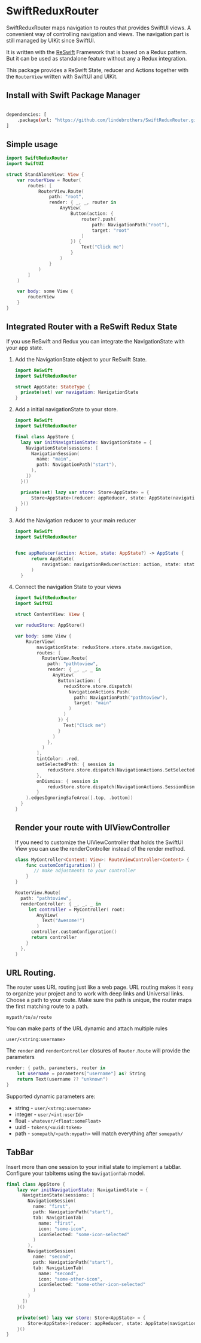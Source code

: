 # SwiftReduxRouter

SwiftReduxRouter maps navigation to routes that provides SwiftUI views. A
convenient way of controlling navigation and views. The navigation part is still
managed by UIKit since SwiftUI.

It is written with the [ReSwift](https://github.com/ReSwift/ReSwift) Framework
that is based on a Redux pattern. But it can be used as standalone feature
without any a Redux integration.

This package provides a ReSwift State, reducer and Actions together with the
`RouterView` written with SwiftUI and UIKit.

## Install with Swift Package Manager

```Bash

dependencies: [
    .package(url: "https://github.com/lindebrothers/SwiftReduxRouter.git", .upToNextMajor(from: "1.0.0"))
]
```

## Simple usage

```Swift
import SwiftReduxRouter
import SwiftUI

struct StandAloneView: View {
    var routerView = Router(
        routes: [
            RouterView.Route(
                path: "root",
                render: { _, _, router in
                    AnyView(
                        Button(action: {
                            router?.push(
                                path: NavigationPath("root"),
                                target: "root"
                            )
                        }) {
                            Text("Click me")
                        }
                    )
                }
            )
        ]
    )

    var body: some View {
        routerView
    }
}
```

## Integrated Router with a ReSwift Redux State

If you use ReSwift and Redux you can integrate the NavigationState with your app
state.

1. Add the NavigationState object to your ReSwift State.

   ```Swift
   import ReSwift
   import SwiftReduxRouter

   struct AppState: StateType {
     private(set) var navigation: NavigationState
   }
   ```

1. Add a initial navigationState to your store.

   ```Swift
   import ReSwift
   import SwiftReduxRouter

   final class AppStore {
     lazy var initNavigationState: NavigationState = {
       NavigationState(sessions: [
         NavigationSession(
           name: "main",
           path: NavigationPath("start"),
         ),
       ])
     }()

     private(set) lazy var store: Store<AppState> = {
         Store<AppState>(reducer: appReducer, state: AppState(navigation: initNavigationState), middleware: [])
     }()
   }
   ```

1. Add the Navigation reducer to your main reducer

   ```Swift
   import ReSwift
   import SwiftReduxRouter


   func appReducer(action: Action, state: AppState?) -> AppState {
         return AppState(
             navigation: navigationReducer(action: action, state: state?.navigation)
         )
     }
   ```

1. Connect the navigation State to your views

   ```Swift
   import SwiftReduxRouter
   import SwiftUI

   struct ContentView: View {

   var reduxStore: AppStore()

   var body: some View {
       RouterView(
           navigationState: reduxStore.store.state.navigation,
           routes: [
             RouterView.Route(
               path: "pathtoview",
               render: { _, _, _ in
                 AnyView(
                   Button(action: {
                     reduxStore.store.dispatch(
                       NavigationActions.Push(
                         path: NavigationPath("pathtoview"),
                         target: "main"
                       )
                     )
                   }) {
                     Text("Click me")
                   }
                 )
               },
             )
           ],
           tintColor: .red,
           setSelectedPath: { session in
               reduxStore.store.dispatch(NavigationActions.SetSelectedPath(session: session))
           },
           onDismiss: { session in
               reduxStore.store.dispatch(NavigationActions.SessionDismissed(session: session))
           }
       ).edgesIgnoringSafeArea([.top, .bottom])
     }
   }
   ```

   ## Render your route with UIViewController

   If you need to customize the UIViewController that holds the SwiftUI View you
   can use the renderController instead of the render method.

   ```Swift
   class MyController<Content: View>: RouteViewController<Content> {
       func customConfiguration() {
          // make adjustments to your controller
       }
   }

   RouterView.Route(
     path: "pathtoview",
     renderController: { _, _, _ in
        let controller = MyController( root:
           AnyView(
             Text("Awesome!")
           )
         controller.customConfiguration()
         return controller
       }
     },
   )
   ```

## URL Routing.

The router uses URL routing just like a web page. URL routing makes it easy to
organize your project and to work with deep links and Universal links. Choose a
path to your route. Make sure the path is unique, the router maps the first
matching route to a path.

```
mypath/to/a/route
```

You can make parts of the URL dynamic and attach multiple rules

```
user/<string:username>
```

The `render` and `renderController` closures of `Router.Route` will provide the
parameters

```Swift
render: { path, parameters, router in
    let username = parameters["username"] as? String
    return Text(username ?? "unknown")
}
```

Supported dynamic parameters are:

- string - `user/<strng:username>`
- integer - `user/<int:userId>`
- float - `whatever/<float:someFloat>`
- uuid - `tokens/<uuid:token>`
- path - `somepath/<path:mypath>` will match everything after `somepath/`

## TabBar

Insert more than one session to your initial state to implement a tabBar.
Configure your tabItems using the `NavigationTab` model.

```Swift
final class AppStore {
    lazy var initNavigationState: NavigationState = {
      NavigationState(sessions: [
        NavigationSession(
          name: "first",
          path: NavigationPath("start"),
          tab: NavigationTab(
            name: "first",
            icon: "some-icon",
            iconSelected: "some-icon-selected"
          )
        ),
        NavigationSession(
          name: "second",
          path: NavigationPath("start"),
          tab: NavigationTab(
            name: "second",
            icon: "some-other-icon",
            iconSelected: "some-other-icon-selected"
          )
        )
      ])
    }()

    private(set) lazy var store: Store<AppState> = {
        Store<AppState>(reducer: appReducer, state: AppState(navigation: initNavigationState), middleware: [])
    }()
}
```

